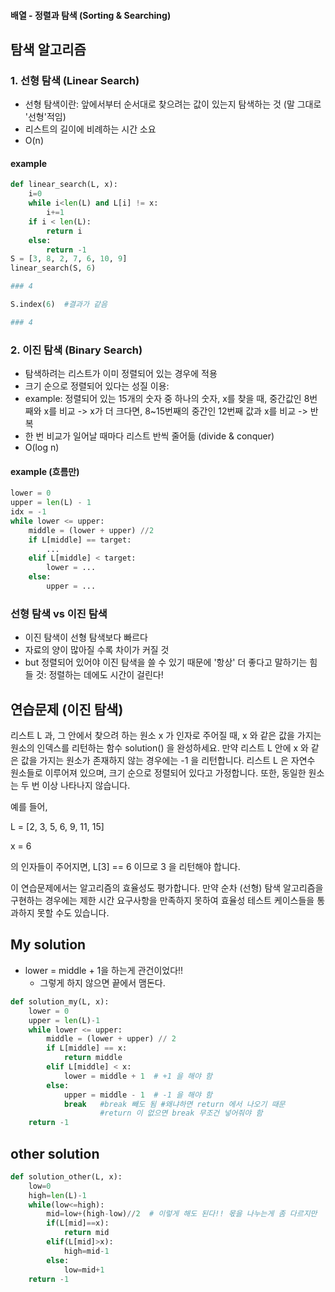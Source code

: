 #### 배열 - 정렬과 탐색 (Sorting & Searching)

## 탐색 알고리즘

### 1. 선형 탐색 (Linear Search)

- 선형 탐색이란: 앞에서부터 순서대로 찾으려는 값이 있는지 탐색하는 것 (말 그대로 '선형'적임)
- 리스트의 길이에 비례하는 시간 소요
- O(n)

#### example
```python
def linear_search(L, x):
    i=0
    while i<len(L) and L[i] != x:
        i+=1
    if i < len(L):
        return i
    else:
        return -1
S = [3, 8, 2, 7, 6, 10, 9]
linear_search(S, 6)

### 4

S.index(6)  #결과가 같음

### 4
```

### 2. 이진 탐색 (Binary Search)

- 탐색하려는 리스트가 이미 정렬되어 있는 경우에 적용
- 크기 순으로 정렬되어 있다는 성질 이용:
- example: 정렬되어 있는 15개의 숫자 중 하나의 숫자, x를 찾을 때, 중간값인 8번째와 x를 비교 -> x가 더 크다면, 8~15번째의 중간인 
12번째 값과 x를 비교 -> 반복
- 한 번 비교가 일어날 때마다 리스트 반씩 줄어듦 (divide & conquer)
- O(log n)

#### example (흐름만)
```python
lower = 0
upper = len(L) - 1
idx = -1
while lower <= upper:
    middle = (lower + upper) //2
    if L[middle] == target:
        ...
    elif L[middle] < target:
        lower = ...
    else:
        upper = ...
```


### 선형 탐색 vs 이진 탐색
- 이진 탐색이 선형 탐색보다 빠르다
- 자료의 양이 많아질 수록 차이가 커질 것
- but 정렬되어 있어야 이진 탐색을 쓸 수 있기 때문에 '항상' 더 좋다고 말하기는 힘들 것: 정렬하는 데에도 시간이 걸린다!


## 연습문제 (이진 탐색)
리스트 L 과, 그 안에서 찾으려 하는 원소 x 가 인자로 주어질 때, x 와 같은 값을 가지는 원소의 인덱스를 리턴하는 함수 solution() 을 완성하세요. 
만약 리스트 L 안에 x 와 같은 값을 가지는 원소가 존재하지 않는 경우에는 -1 을 리턴합니다. 
리스트 L 은 자연수 원소들로 이루어져 있으며, 크기 순으로 정렬되어 있다고 가정합니다. 
또한, 동일한 원소는 두 번 이상 나타나지 않습니다.

예를 들어,

L = [2, 3, 5, 6, 9, 11, 15]

x = 6

의 인자들이 주어지면, L[3] == 6 이므로 3 을 리턴해야 합니다.

이 연습문제에서는 알고리즘의 효율성도 평가합니다. 
만약 순차 (선형) 탐색 알고리즘을 구현하는 경우에는 제한 시간 요구사항을 만족하지 못하여 효율성 테스트 케이스들을 통과하지 못할 수도 있습니다.

## My solution

- lower = middle + 1을 하는게 관건이었다!!
    + 그렇게 하지 않으면 끝에서 맴돈다.

```python
def solution_my(L, x):
    lower = 0
    upper = len(L)-1
    while lower <= upper:
        middle = (lower + upper) // 2
        if L[middle] == x:
            return middle  
        elif L[middle] < x:
            lower = middle + 1  # +1 을 해야 함
        else:
            upper = middle - 1  # -1 을 해야 함
            break   #break 빼도 됨 #왜냐하면 return 에서 나오기 때문
                    #return 이 없으면 break 무조건 넣어줘야 함
    return -1
```

## other solution
```python
def solution_other(L, x):
    low=0
    high=len(L)-1
    while(low<=high):
        mid=low+(high-low)//2  # 이렇게 해도 된다!! 몫을 나누는게 좀 다르지만 
        if(L[mid]==x):
            return mid
        elif(L[mid]>x):
            high=mid-1
        else:
            low=mid+1
    return -1
```
